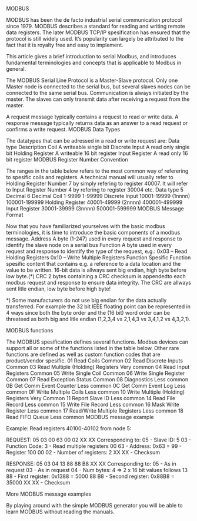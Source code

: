 
MODBUS

MODBUS has been the de facto industrial serial communication protocol since 1979. MODBUS describes a standard for reading and writing remote data registers. The later MODBUS TCP/IP spesification has ensured that the protocol is still widely used. It’s popularity can largely be attributed to the fact that it is royalty free and easy to implement.

This article gives a brief introduction to serial Modbus, and introduces fundamental terminologies and concepts that is applicable to Modbus in general.

The MODBUS Serial Line Protocol is a Master-Slave protocol. Only one Master node is connected to the serial bus, but several slaves nodes can be connected to the same serial bus. Communication is always initiated by the master. The slaves can only transmit data after receiving a request from the master.

A request message typically contains a request to read or write data. A response message typically returns data as an answer to a read request or confirms a write request.
MODBUS Data Types

The datatypes that can be adressed in a read or write request are:
Data type	Description
Coil	A writeable single bit
Discrete Input	A read only single bit
Holding Register	A writeable 16 bit register
Input Register	A read only 16 bit register
MODBUS Register Number Convention

The ranges in the table below refers to the most common way of referering to spesific coils and registers. A technical manual will usually refer to Holding Register Number 7 by simply refering to register 40007. It will refer to Input Register Number 4 by refering to register 30004 etc.
Data type	5 Decimal 	6 Decimal
Coil	1-9999 	1-99999
Discrete Input	10001-19999 (1nnnn)	100001-199999
Holding Register	40001-49999 (2nnnn)	400001-499999
Input Register	30001-39999 (3nnnn)	500001-599999
MODBUS Message Format

Now that you have familiarized yourselves with the basic modbus terminologies, it is time to introduce the basic components of a modbus message.
Address	A byte (1-247) used in every
request and response to identify the
slave node on a serial bus
Function 	A byte used in every request
and response to identify the type of
the request, e.g.:
0x03 – Read Holding Registers
0x10 – Write Multiple Registers
Function
Spesific
	Function spesific content that contains
e.g. a reference to a data location and
the value to be written.
16-bit data is allways sent big
endian, high byte before low byte.(*)
CRC	2 bytes containing a CRC checksum is
appendedto each modbus request and
response to ensure data integrity.
The CRC are allways sent litle endian,
low byte before high byte!

*) Some manufacturers do not use big endian for the data actually transferred. For example the 32 bit IEEE floating point can be represented in 4 ways since both the byte order and the (16 bit) word order can be threateed as both big and litle endian (1,2,3,4 vs 2,1,4,3 vs 3,4,1,2 vs 4,3,2,1).

MODBUS functions

The MODBUS spesification defines several functions. Modbus devices can support all or some of the functions listed in the table below. Other rare functions are defined as well as custom function codes that are product/vendor spesific.
01	Read Coils	Common
02	Read Discrete Inputs	Common
03	Read Multiple (Holding) Registers	Very common
04	Read Input Registers	Common
05	Write Single Coil	Common
06	Write Single Register	Common
07	Read Exception Status	Common
08	Diagnostics	Less common
0B
	Get Comm Event Counter	Less common
0C
	Get Comm Event Log 	Less common
0F
	Write Multiple Coils	Less common
10
	Write Multiple (Holding) Registers	Very Common
11	Report Slave ID	Less common
14	Read File Record	Less common
15	Write File Record	Less common
16	Mask Write Register 	Less common
17	Read/Write Multiple Registers	Less common
18	Read FIFO Queue	Less common
MODBUS message example

Example: Read registers 40100-40102 from node 5:

REQUEST:   05 03 00 63 00 02 XX XX
Corresponding to:
  05    - Slave ID: 5
  03    - Function Code: 3 - Read multiple registers
  00 63 - Address: 0x63 = 99 - Register 100
  00 02 - Number of registers: 2 
  XX XX - Checksum

RESPONSE:  05 03 04 13 88 88 B8 XX XX
Corresponding to:
  05    - As in request
  03    - As in request
  04    - Num bytes: 4 => 2 x 16 bit values follows
  13 88 - First register: 0x1388 = 5000
  88 B8 - Second register: 0x88B8 = 35000
  XX XX - Checksum

More MODBUS message examples

By playing around with the simple MODBUS generator you will be able to learn MODBUS without reading the manuals.
